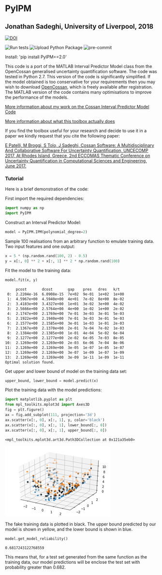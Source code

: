 # PyIPM
## Jonathan Sadeghi, University of Liverpool, 2018

[![DOI](https://zenodo.org/badge/124306436.svg)](https://zenodo.org/badge/latestdoi/124306436)

![Run tests](https://github.com/JCSadeghi/PyIPM/workflows/Run%20tests/badge.svg)
![Upload Python Package](https://github.com/JCSadeghi/PyIPM/workflows/Upload%20Python%20Package/badge.svg)
![pre-commit](https://github.com/JCSadeghi/PyIPM/workflows/pre-commit/badge.svg)

Install: 'pip install PyIPM==2.0'

This code is a port of the MATLAB Interval Predictor Model class from the OpenCossan generalised uncertainty quantification software. The code was tested in Python 2.7.
This version of the code is significantly simplified. If the model obtained is too conservative for your requirements then you may wish to download [OpenCossan](http://www.cossan.co.uk), which is freely available after registration. The MATLAB version of the code contains many optimisations to improve the performance of the models.

[More information about my work on the Cossan Interval Predictor Model Code](https://jcsadeghi.github.io/blog/2018/math/)

[More information about what this toolbox actually does](https://www.researchgate.net/publication/317598944_COSSAN_SOFTWARE_A_MULTIDISCIPLINARY_AND_COLLABORATIVE_SOFTWARE_FOR_UNCERTAINTY_QUANTIFICATION)

If you find the toolbox useful for your research and decide to use it in a paper we kindly request that you cite the following paper:

[E Patelli, M Broggi, S Tolo, J Sadeghi, Cossan Software: A Multidisciplinary And Collaborative Software For Uncertainty Quantification, UNCECOMP 2017, At Rhodes Island, Greece, 2nd ECCOMAS Thematic Conference on Uncertainty Quantification in Computational Sciences and Engineering, June 2017.](https://www.researchgate.net/publication/317598944_COSSAN_SOFTWARE_A_MULTIDISCIPLINARY_AND_COLLABORATIVE_SOFTWARE_FOR_UNCERTAINTY_QUANTIFICATION)

### Tutorial

Here is a brief demonstration of the code:

First import the required dependencies:



```python
import numpy as np
import PyIPM
```

Construct an Interval Predictor Model:




```python
model = PyIPM.IPM(polynomial_degree=2)
```


Sample 100 realisations from an arbitrary function to emulate training data. Two input features and one output:


```python
x = 5 * (np.random.rand(100, 2) - 0.5)
y = x[:, 0] ** 2 + x[:, 1] ** 2 * np.random.rand(100)
```


Fit the model to the training data:


```python
model.fit(x, y)
```

         pcost       dcost       gap    pres   dres   k/t
     0:  2.2204e-16  6.0908e-15  7e+02  9e-01  1e+02  1e+00
     1:  4.5967e+00  4.5940e+00  4e+01  7e-02  8e+00  8e-02
     2:  3.4183e+00  3.4327e+00  1e+01  3e-02  3e+00  4e-02
     3:  2.5666e+00  2.5764e+00  4e+00  1e-02  1e+00  2e-02
     4:  2.1747e+00  2.1769e+00  7e-01  3e-03  3e-01  5e-03
     5:  2.1922e+00  2.1940e+00  7e-01  3e-03  3e-01  5e-03
     6:  2.1577e+00  2.1585e+00  3e-01  1e-03  1e-01  2e-03
     7:  2.1367e+00  2.1370e+00  2e-01  7e-04  7e-02  1e-03
     8:  2.1384e+00  2.1385e+00  1e-01  4e-04  5e-02  6e-04
     9:  2.1277e+00  2.1277e+00  2e-02  6e-05  7e-03  8e-05
    10:  2.1269e+00  2.1269e+00  2e-03  6e-06  7e-04  8e-06
    11:  2.1269e+00  2.1269e+00  3e-05  1e-07  1e-05  1e-07
    12:  2.1269e+00  2.1269e+00  3e-07  1e-09  1e-07  1e-09
    13:  2.1269e+00  2.1269e+00  3e-09  1e-11  1e-09  1e-11
    Optimal solution found.


Get upper and lower bound of model on the training data set:


```python
upper_bound, lower_bound = model.predict(x)
```


Plot the training data with the model predictions:


```python
import matplotlib.pyplot as plt
from mpl_toolkits.mplot3d import Axes3D
fig = plt.figure()
ax = fig.add_subplot(111, projection='3d')
ax.scatter(x[:, 0], x[:, 1], y, color='black')
ax.scatter(x[:, 0], x[:, 1], lower_bound[:, 0])
ax.scatter(x[:, 0], x[:, 1], upper_bound[:, 0])
```




    <mpl_toolkits.mplot3d.art3d.Path3DCollection at 0x121a35eb0>




![png](output_11_1.png)


The fake training data is plotted in black. The upper bound predicted by our model is shown in yellow, and the lower bound is shown in blue.



```python
model.get_model_reliability()
```




    0.6817243122768559



This means that, for a test set generated from the same function as the training data, our model predictions will be enclose the test set with probability greater than 0.682.
